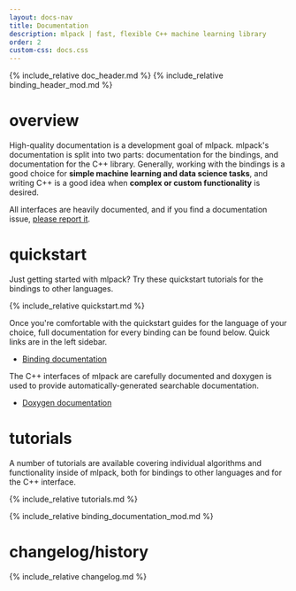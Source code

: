 ```yaml
---
layout: docs-nav
title: Documentation
description: mlpack | fast, flexible C++ machine learning library
order: 2
custom-css: docs.css
---
```


{% include_relative doc_header.md %}
{% include_relative binding_header_mod.md %}
</div>

# overview

High-quality documentation is a development goal of mlpack.  mlpack's
documentation is split into two parts: documentation for the bindings, and
documentation for the C++ library.  Generally, working with the bindings is a
good choice for **simple machine learning and data science tasks**, and writing
C++ is a good idea when **complex or custom functionality** is desired.

All interfaces are heavily documented, and if you find a documentation issue,
[please report it](https://github.com/mlpack/mlpack/issues/new?assignees=&labels=t%3A+bug+report%2C+c%3A+documentation%2C+s%3A+unanswered&template=1-documentation.md&title=).

# quickstart

Just getting started with mlpack?  Try these quickstart tutorials for the
bindings to other languages.

{% include_relative quickstart.md %}

Once you're comfortable with the quickstart guides for the language of your
choice, full documentation for every binding can be found below.  Quick links
are in the left sidebar.

 * [Binding documentation](#binding_documentation)

The C++ interfaces of mlpack are carefully documented and doxygen is used to
provide automatically-generated searchable documentation.

 * [Doxygen documentation](doxygen/index.html)

# tutorials

A number of tutorials are available covering individual algorithms
and functionality inside of mlpack, both for bindings to other languages and for
the C++ interface.

{% include_relative tutorials.md %}

<!-- The binding documentation includes headers for each language. -->
<a name="binding_documentation"></a>

{% include_relative binding_documentation_mod.md %}

# changelog/history

{% include_relative changelog.md %}

